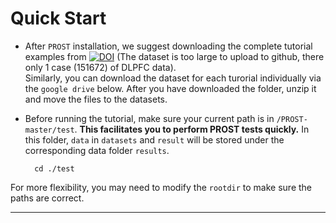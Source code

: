 # Quick Start
* After `PROST` installation, we suggest downloading the complete tutorial examples from [![DOI](https://zenodo.org/badge/DOI/10.5281/zenodo.7827565.svg)](https://doi.org/10.5281/zenodo.7827565) (The dataset is too large to upload to github, there only 1 case (151672) of DLPFC data).   
Similarly, you can download the dataset for each turorial individually via the `google drive` below. After you have downloaded the folder, unzip it and move the files to the datasets.

* Before running the tutorial, make sure your current path is in `/PROST-master/test`. **This facilitates you to perform PROST tests quickly.** In this folder, `data` in `datasets` and `result` will be stored under the corresponding data folder `results`. 

        cd ./test

For more flexibility, you may need to modify the `rootdir` to make sure the paths are correct.

---